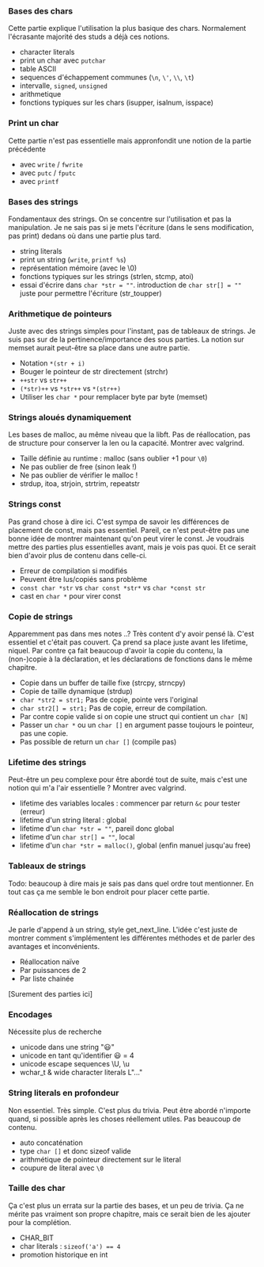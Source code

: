### Bases des chars
Cette partie explique l'utilisation la plus basique des chars. Normalement l'écrasante majorité des studs a déjà ces notions.
- character literals
- print un char avec `putchar`
- table ASCII
- sequences d'échappement communes (`\n`, `\'`, `\\`, `\t`) 
- intervalle, `signed`, `unsigned`
- arithmetique
- fonctions typiques sur les chars (isupper, isalnum, isspace)

### Print un char
Cette partie n'est pas essentielle mais appronfondit une notion de la partie précédente
- avec `write` / `fwrite`
- avec `putc` / `fputc`
- avec `printf`

### Bases des strings
Fondamentaux des strings. On se concentre sur l'utilisation et pas la manipulation. Je ne sais pas si je mets l'écriture (dans le sens modification, pas print) dedans où dans une partie plus tard.
- string literals
- print un string (`write`, `printf %s`)
- représentation mémoire (avec le \0)
- fonctions typiques sur les strings (strlen, stcmp, atoi)
- essai d'écrire dans `char *str = ""`. introduction de `char str[] = ""` juste pour permettre l'écriture (str_toupper)

### Arithmetique de pointeurs
Juste avec des strings simples pour l'instant, pas de tableaux de strings.
Je suis pas sur de la pertinence/importance des sous parties.
La notion sur memset aurait peut-être sa place dans une autre partie.
- Notation `*(str + i)`
- Bouger le pointeur de str directement (strchr)
- `++str` vs `str++`
- `(*str)++` vs `*str++` vs `*(str++)`
- Utiliser les `char *` pour remplacer byte par byte (memset)

### Strings aloués dynamiquement
Les bases de malloc, au même niveau que la libft. Pas de réallocation, pas de structure pour conserver la len ou la capacité. Montrer avec valgrind.
- Taille définie au runtime : malloc (sans oublier +1 pour `\0`)
- Ne pas oublier de free (sinon leak !)
- Ne pas oublier de vérifier le malloc !
- strdup, itoa, strjoin, strtrim, repeatstr

### Strings const
Pas grand chose à dire ici. C'est sympa de savoir les différences de placement de const, mais pas essentiel. Pareil, ce n'est peut-être pas une bonne idée de montrer maintenant qu'on peut virer le const. Je voudrais mettre des parties plus essentielles avant, mais je vois pas quoi. Et ce serait bien d'avoir plus de contenu dans celle-ci.
- Erreur de compilation si modifiés
- Peuvent être lus/copiés sans problème
- `const char *str` vs `char const *str*` vs `char *const str`
- cast en `char *` pour virer const

### Copie de strings
Apparemment pas dans mes notes ..? Très content d'y avoir pensé là. C'est essentiel et c'était pas couvert. Ça prend sa place juste avant les lifetime, niquel. Par contre ça fait beaucoup d'avoir la copie du contenu, la (non-)copie à la déclaration, et les déclarations de fonctions dans le même chapitre.
- Copie dans un buffer de taille fixe (strcpy, strncpy)
- Copie de taille dynamique (strdup)
- `char *str2 = str1;` Pas de copie, pointe vers l'original
- `char str2[] = str1;` Pas de copie, erreur de compilation.
- Par contre copie valide si on copie une struct qui contient un `char [N]`
- Passer un `char *` ou un `char []` en argument passe toujours le pointeur, pas une copie.
- Pas possible de return un `char []` (compile pas)

### Lifetime des strings
Peut-être un peu complexe pour être abordé tout de suite, mais c'est une notion qui m'a l'air essentielle ? Montrer avec valgrind.
- lifetime des variables locales : commencer par return `&c` pour tester (erreur)
- lifetime d'un string literal : global
- lifetime d'un `char *str = ""`, pareil donc global
- lifetime d'un `char str[] = ""`, local
- lifetime d'un `char *str = malloc()`, global (enfin manuel jusqu'au free)

### Tableaux de strings
Todo: beaucoup à dire mais je sais pas dans quel ordre tout mentionner. En tout cas ça me semble le bon endroit pour placer cette partie.

### Réallocation de strings
Je parle d'append à un string, style get_next_line. L'idée c'est juste de montrer comment s'implémentent les différentes méthodes et de parler des avantages et inconvénients.
- Réallocation naïve
- Par puissances de 2
- Par liste chainée

[Surement des parties ici]

### Encodages
Nécessite plus de recherche
- unicode dans une string "😃"
- unicode en tant qu'identifier 😃 = 4
- unicode escape sequences \U, \u
- wchar_t & wide character literals L"..."

### String literals en profondeur
Non essentiel. Très simple. C'est plus du trivia. Peut être abordé n'importe quand, si possible après les choses réellement utiles. Pas beaucoup de contenu.
- auto concaténation
- type `char []` et donc sizeof valide
- arithmétique de pointeur directement sur le literal
- coupure de literal avec `\0`

### Taille des char
Ça c'est plus un errata sur la partie des bases, et un peu de trivia. Ça ne mérite pas vraiment son propre chapitre, mais ce serait bien de les ajouter pour la complétion.
- CHAR_BIT
- char literals : `sizeof('a') == 4`
- promotion historique en int
